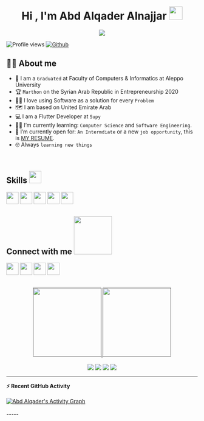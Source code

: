 <h1 align="center">Hi , I'm Abd Alqader Alnajjar <img src="https://media.giphy.com/media/hvRJCLFzcasrR4ia7z/giphy.gif" width="35"></h1>
<p align="center">
  <a href="https://github.com/DenverCoder1/readme-typing-svg"><img src="https://readme-typing-svg.herokuapp.com?lines=Informatic+Student;DS%20|%20Algorithms%20|%20OOP%20;6%20Kyu%20on%20Atcoder;Always%20learning%20new%20things&center=true&width=500&height=50"></a>
</p>


![Profile views](https://visitor-badge.glitch.me/badge?page_id=Abdalqader27)
[![Github](https://img.shields.io/github/followers/Aditya664?label=Follow&style=social)](https://github.com/Abdalqader27)

## :sassy_man:  About me
- :school: I am a `Graduated` at Faculty of Computers & Informatics at Aleppo University
- :trophy: `Marthon` on the Syrian Arab Republic in Entrepreneurship 2020
- :technologist: I love using Software as a solution for every `Problem`
- 🗺️ I am based on United Emirate Arab 
- :computer: I am a Flutter Developer at `Supy`
- :student: I’m currently learning: `Computer Science` and `Software Engineering`.
- :thinking: I’m currently open for: `An Intermdiate` or a new `job opportunity`, this is [MY RESUME](https://docs.google.com/document/d/1gdJISVOxsP4dG2OHxYNbQ_4M0NshrU22wSRWphbfEz8/edit?usp=sharing).
- :nerd_face: Always `learning new things`

<br>

<h2> Skills <img src = "https://media2.giphy.com/media/QssGEmpkyEOhBCb7e1/giphy.gif?cid=ecf05e47a0n3gi1bfqntqmob8g9aid1oyj2wr3ds3mg700bl&rid=giphy.gif" width = 32px> </h2>



<a > <img width ='32px' src ='https://raw.githubusercontent.com/rahulbanerjee26/githubAboutMeGenerator/main/icons/android.svg'> </a>
<a > <img width ='32px' src ='https://raw.githubusercontent.com/rahulbanerjee26/githubAboutMeGenerator/main/icons/flutter.svg'> </a>
<a > <img width ='32px' src ='https://raw.githubusercontent.com/rahulbanerjee26/githubAboutMeGenerator/main/icons/dart.svg'> </a>
<a > <img width ='32px' src ='https://raw.githubusercontent.com/rahulbanerjee26/githubAboutMeGenerator/main/icons/kotlin.svg'> </a>
<a > <img width ='32px' src ='https://raw.githubusercontent.com/rahulbanerjee26/githubAboutMeGenerator/main/icons/java.svg'> </a>




<h2> Connect with me <img src='https://raw.githubusercontent.com/ShahriarShafin/ShahriarShafin/main/Assets/handshake.gif' width="100px"> </h2>
<a href = 'https://www.linkedin.com/in/abdalqaderalnajjar/'> <img width = '32px' align= 'center' src="https://raw.githubusercontent.com/rahulbanerjee26/githubAboutMeGenerator/main/icons/linked-in-alt.svg"/></a> 
<a href = 'https://www.instagram.com/abdalqader.najjar.9/'> <img width = '32px' align= 'center' src="https://raw.githubusercontent.com/rahulbanerjee26/githubAboutMeGenerator/main/icons/instagram.svg"/></a> 
<a href = 'https://github.com/Abdalqader27/'> <img width = '32px' align= 'center' src="https://raw.githubusercontent.com/rahulbanerjee26/githubAboutMeGenerator/main/icons/github.svg"/></a>
<a href = 'https://www.facebook.com/abdalqader.najjar.9/'> <img width = '32px' align= 'center' src="https://raw.githubusercontent.com/rahulbanerjee26/githubAboutMeGenerator/main/icons/facebook.svg"/></a>
<br>
<br>
  <br>





<div align="center">
  <a href="">
  <img height="180em" src="https://github-readme-stats.vercel.app/api?username=Abdalqader27&show_icons=true&theme=light&include_all_commits=true&count_private=true"/>
  <img height="180em" src="https://github-readme-stats.vercel.app/api/top-langs/?username=Abdalqader27&layout=compact&langs_count=7&theme=light"/>
</div>
<br>
<div align ="center"> 
  <a href="" target="_blank"><img src="https://img.shields.io/badge/-Instagram-%23333?style=for-the-badge&logo=instagram&logoColor=white" target="_blank"></a>
 <a href="https://www.facebook.com/abdalqader.najjar.9/" target="_blank"><img src="https://img.shields.io/badge/Facebook-%23333?style=for-the-badge&logo=facebook&logoColor=white" target="_blank"></a> 
  <a href = "mailto:abdalqader27.najjar@gmail.com"><img src="https://img.shields.io/badge/-Gmail-%23333?style=for-the-badge&logo=gmail&logoColor=white" target="_blank"></a>
  <a href="" target="_blank"><img src="https://img.shields.io/badge/-LinkedIn-%23333?style=for-the-badge&logo=linkedin&logoColor=white" target="_blank"></a> 
</div>

-----

  <summary><b>⚡ Recent GitHub Activity</b></summary>
  <br/>
   <a href="https://github.com/Abdalqader27"><img alt="Abd Alqader's Activity Graph" src="https://activity-graph.herokuapp.com/graph?username=Abdalqader27&theme=react-dark" /></a>
  <br/>


<br/>
-----
